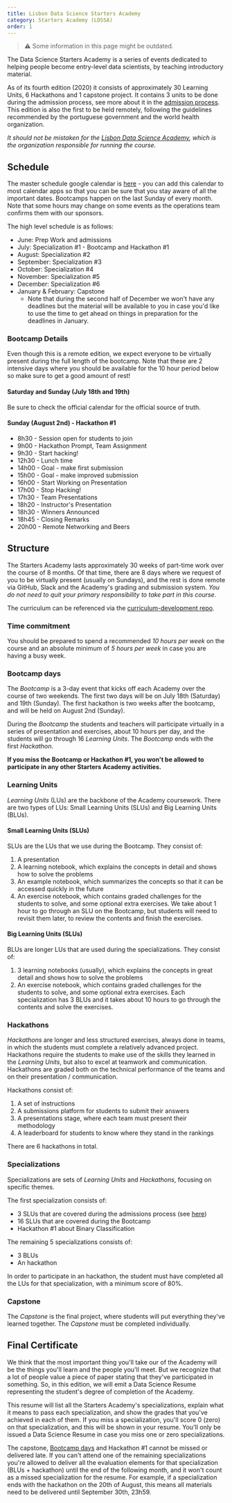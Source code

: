 ```yaml
---
title: Lisbon Data Science Starters Academy
category: Starters Academy (LDSSA)
order: 1
---
```


> ⚠️ Some information in this page might be outdated.


The Data Science Starters Academy is a series of events dedicated to helping people become entry-level data scientists, by teaching introductory material. 

As of its fourth edition (2020) it consists of approximately 30 Learning Units, 6 Hackathons and 1 capstone project. It contains 3 units to be done during the admission process, see more about it in the [admission process](https://github.com/LDSSA/wiki/wiki/Application-process). This edition is also the first to be held remotely, following the guidelines recommended by the portuguese government and the world health organization.

_It should not be mistaken for the [Lisbon Data Science Academy](https://github.com/LDSSA/wiki/wiki/Lisbon-Data-Science-Academy-(Organization)), which is the organization responsible for running the course._

## Schedule

The master schedule google calendar is [here](https://calendar.google.com/calendar/b/1?cid=bGlzYm9uZGF0YXNjaWVuY2Uub3JnX3RoNmZwbWltdnF2c28xMnQ3MGNkMWdrdnE4QGdyb3VwLmNhbGVuZGFyLmdvb2dsZS5jb20) - you can add this calendar to most calendar apps so that you can be sure that you stay aware of all the important dates. Bootcamps happen on the last Sunday of every month. Note that some hours may change on some events as the operations team confirms them with our sponsors.

The high level schedule is as follows:

- June: Prep Work and admissions
- July: Specialization #1 - Bootcamp and Hackathon #1
- August: Specialization #2
- September: Specialization #3
- October: Specialization #4
- November: Specialization #5
- December: Specialization #6
- January & February: Capstone
    - Note that during the second half of December we won't have any deadlines but the material will be available to you in case you'd like to use the time to get ahead on things in preparation for the deadlines in January.

### Bootcamp Details

Even though this is a remote edition, we expect everyone to be virtually present during the full length of the bootcamp. Note that these are 2 intensive days where you should be available for the 10 hour period below so make sure to get a good amount of rest!

#### Saturday and Sunday (July 18th and 19th)

Be sure to check the official calendar for the official source of truth.

#### Sunday (August 2nd) - Hackathon #1
- 8h30 - Session open for students to join
- 9h00 - Hackathon Prompt, Team Assignment
- 9h30 - Start hacking!
- 12h30 - Lunch time
- 14h00 - Goal - make first submission
- 15h00 - Goal - make improved submission
- 16h00 - Start Working on Presentation
- 17h00 - Stop Hacking!
- 17h30 - Team Presentations
- 18h20 - Instructor's Presentation
- 18h30 - Winners Announced
- 18h45 - Closing Remarks
- 20h00 - Remote Networking and Beers



## Structure 
The Starters Academy lasts approximately 30 weeks of part-time work over the course of 8 months. Of that time, there are 8 days where we request of you to be virtually present (usually on Sundays), and the rest is done remote via GitHub, Slack and the Academy's grading and submission system. *You do not need to quit your primary responsibility to take part in this course.*

The curriculum can be referenced via the [curriculum-development repo](https://github.com/LDSSA/curriculum-development).


### Time commitment
You should be prepared to spend a recommended *10 hours per week* on the course and an absolute minimum of *5 hours per week* in case you are having a busy week.


### Bootcamp days 
The _Bootcamp_ is a 3-day event that kicks off each Academy over the course of two weekends. The first two days will be on July 18th (Saturday) and 19th (Sunday). The first hackathon is two weeks after the bootcamp, and will be held on August 2nd (Sunday).

During the _Bootcamp_ the students and teachers will participate virtually in a series of presentation and exercises, about 10 hours per day, and the students will go through 16 _Learning Units_. The _Bootcamp_ ends with the first _Hackathon_.

**If you miss the Bootcamp or Hackathon #1, you won't be allowed to participate in any other Starters Academy activities.**

### Learning Units 
_Learning Units_ (LUs) are the backbone of the Academy coursework.
There are two types of LUs: Small Learning Units (SLUs) and Big Learning Units (BLUs).

#### Small Learning Units (SLUs)
SLUs are the LUs that we use during the Bootcamp. They consist of:
1. A presentation
1. A learning notebook, which explains the concepts in detail and shows how to solve the problems
1. An example notebook, which summarizes the concepts so that it can be accessed quickly in the future
1. An exercise notebook, which contains graded challenges for the students to solve, and some optional extra exercises.
We take about 1 hour to go through an SLU on the Bootcamp, but students will need to revisit them later, to review the contents and finish the exercises.

#### Big Learning Units (SLUs)
BLUs are longer LUs that are used during the specializations. They consist of:
1. 3 learning notebooks (usually), which explains the concepts in great detail and shows how to solve the problems
1. An exercise notebook, which contains graded challenges for the students to solve, and some optional extra exercises.
Each specialization has 3 BLUs and it takes about 10 hours to go through the contents and solve the exercises.
 

### Hackathons 
_Hackathons_ are longer and less structured exercises, always done in teams, in which the students must complete a relatively advanced project. Hackathons require the students to make use of the skills they learned in the _Learning Units_, but also to excel at teamwork and communication. Hackathons are graded both on the technical performance of the teams and on their presentation / communication. 

Hackathons consist of: 
1. A set of instructions 
1. A submissions platform for students to submit their answers 
1. A presentations stage, where each team must present their methodology 
1. A leaderboard for students to know where they stand in the rankings

There are 6 hackathons in total.


### Specializations 
Specializations are sets of _Learning Units_ and _Hackathons_, focusing on specific themes.

The first specialization consists of:
- 3 SLUs that are covered during the admissions process (see [here](https://github.com/LDSSA/wiki/wiki/Application-process#admission-tests))
- 16 SLUs that are covered during the Bootcamp
- Hackathon #1 about Binary Classification

The remaining 5 specializations consists of:
- 3 BLUs
- An hackathon

In order to participate in an hackathon, the student must have completed all the LUs for that specialization, with a minimum score of 80%.



### Capstone
The _Capstone_ is the final project, where students will put everything they've learned together. The _Capstone_ must be completed individually.


## Final Certificate

We think that the most important thing you'll take our of the Academy will be the things you'll learn and the people you'll meet. But we recognize that a lot of people value a piece of paper stating that they've participated in something. So, in this edition, we will emit a Data Science Resume representing the student's degree of completion of the Academy.

This resume will list all the Starters Academy's specializations, explain what it means to pass each specialization, and show the grades that you've achieved in each of them. If you miss a specialization, you'll score 0 (zero) on that specialization, and this will be shown in your resume. You'll only be issued a Data Science Resume in case you miss one or zero specializations. 

The capstone, [Bootcamp days](https://github.com/LDSSA/wiki/wiki/Starters-Academy-(Course)#bootcamp-days) and Hackathon #1 cannot be missed or delivered late. If you can't attend one of the remaining specializations you're allowed to deliver all the evaluation elements for that specialization (BLUs + hackathon) until the end of the following month, and it won't count as a missed specialization for the resume. For example, if a specialization ends with the hackathon on the 20th of August, this means all materials need to be delivered until September 30th, 23h59.
